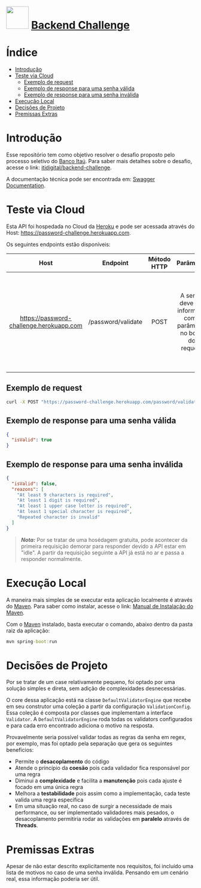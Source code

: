 <img src="https://upload.wikimedia.org/wikipedia/commons/8/8a/Banco_Ita%C3%BA_logo.svg" height="60"> [Backend Challenge](https://www.itau.com.br/)
===============================================

# Índice
- [Introdução](#introdução)
- [Teste via Cloud](#teste-via-cloud)
  - [Exemplo de request](#exemplo-de-request)
  - [Exemplo de response para uma senha válida](#exemplo-de-response-para-uma-senha-válida)
  - [Exemplo de response para uma senha inválida](#exemplo-de-response-para-uma-senha-inválida)
- [Execução Local](#execução-local)
- [Decisões de Projeto](#decisões-de-projeto)
- [Premissas Extras](#premissas-extras)

# Introdução

Esse repositório tem como objetivo resolver o desafio proposto pelo processo seletivo do [Banco Itaú](https://www.itau.com.br/). Para saber mais detalhes sobre o desafio, acesse o link: [itidigital/backend-challenge](https://github.com/itidigital/backend-challenge).

A documentação técnica pode ser encontrada em: [Swagger Documentation](https://password-challenge.herokuapp.com/swagger-ui/).

# Teste via Cloud

Esta API foi hospedada no Cloud da [Heroku](https://www.heroku.com/) e pode ser acessada através do Host: https://password-challenge.herokuapp.com.

Os seguintes endpoints estão disponíveis:

Host | Endpoint | Método HTTP | Parâmetro | Ação
:--: | :--: | :--: | :--: | :--:
https://password-challenge.herokuapp.com | /password/validate | POST | A senha deve ser informada como parâmetro no body do request | Retorna se a senha informada é válida ou não. Se não for válida, informa também, uma lista de motivos

## Exemplo de request

```cmd
curl -X POST "https://password-challenge.herokuapp.com/password/validate" -H "accept: */*" -H "Content-Type: application/json" -d "aaaa"
```

## Exemplo de response para uma senha válida

```json
{
  "isValid": true
}
```

## Exemplo de response para uma senha inválida

```json
{
  "isValid": false,
  "reazons": [
    "At least 9 characters is required",
    "At least 1 digit is required",
    "At least 1 upper case letter is required",
    "At least 1 special character is required",
    "Repeated character is invalid"
  ]
}
```

> **_Nota:_**  Por se tratar de uma hosédagem gratuita, pode acontecer da primeira requisição demorar para responder devido a API estar em "idle". A partir da requisição seguinte a API já está no ar e passa a responder normalmente.

# Execução Local

A maneira mais simples de se executar esta aplicação localmente é através do [Maven](https://password-challenge.herokuapp.com/swagger-ui/). Para saber como instalar, acesse o link: [Manual de Instalação do Maven](https://maven.apache.org/install).

Com o [Maven](https://password-challenge.herokuapp.com/swagger-ui/) instalado, basta executar o comando, abaixo dentro da pasta raiz da aplicação:

```cmd
mvn spring-boot:run
```

# Decisões de Projeto

Por se tratar de um case relativamente pequeno, foi optado por uma solução simples e direta, sem adição de complexidades desnecessárias.

O core dessa aplicação está na classe `DefaultValidatorEngine` que recebe em seu construtor uma coleção a partir da configuração `ValidationConfig`. Essa coleção é composta por classes que implementam a interface `Validator`. A `DefaultValidatorEngine` roda todas os validators configurados e para cada erro encontrado adiciona o motivo na resposta.

Provavelmente seria possível validar todas as regras da senha em regex, por exemplo, mas foi optado pela separação que gera os seguintes benefícios:
- Permite o **desacoplamento** do código
- Atende o princípio da **coesão** pois cada validador fica responsável por uma regra
- Diminui a **complexidade** e facilita a **manutenção** pois cada ajuste é focado em uma única regra
- Melhora a **testabilidade** pois assim como a implementação, cada teste valida uma regra específica
- Em uma situação real, no caso de surgir a necessidade de mais performance, ou ser implementado validadores mais pesados, o desacoplamento permitiria rodar as validações em **paralelo** através de **Threads**.

# Premissas Extras

Apesar de não estar descrito explicitamente nos requisitos, foi incluído uma lista de motivos no caso de uma senha inválida. Pensando em um cenário real, essa informação poderia ser útil.

